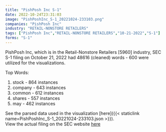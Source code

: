 ```yaml
---
title: "PishPosh Inc S-1"
date: 2022-10-24T23:31:03
image: "PishPoshInc_S-1_20221024-233103.png"
companies: "PishPosh Inc"
industry: "RETAIL-NONSTORE RETAILERS"
tags: ["PishPosh Inc","RETAIL-NONSTORE RETAILERS","10-21-2022","S-1"]
forms: "S-1"
---
```

PishPosh Inc, which is in the Retail-Nonstore Retailers [5960] industry, SEC S-1 filing on October 21, 2022 had 48616 (cleaned) words - 600 were utilized for the visualizations.

Top Words:
1. stock - 864 instances
2. company - 643 instances
3. common - 612 instances
4. shares - 557 instances
5. may - 462 instances


See the parsed data used in the visualization [here]({{< staticlink name=PishPoshInc_S-1_20221024-233103.json >}}).  
View the actual filing on the SEC website [here](https://www.sec.gov/Archives/edgar/data/1611282/0001575872-22-001009.txt)